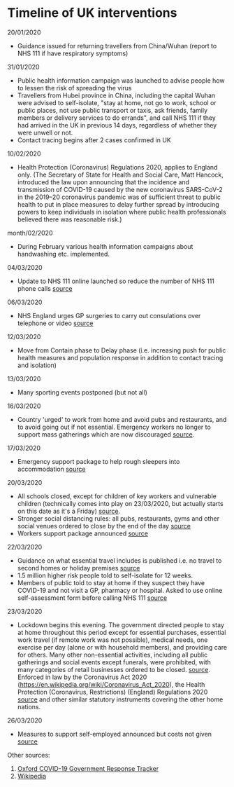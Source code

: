 # Timeline of UK interventions

20/01/2020
- Guidance issued for returning travellers from China/Wuhan (report to NHS 111 if have respiratory symptoms)

31/01/2020
- Public health information campaign was launched to advise people how to lessen the risk of spreading the virus
- Travellers from Hubei province in China, including the capital Wuhan were advised to self-isolate, "stay at home, not go to work, school or public places, not use public transport or taxis, ask friends, family members or delivery services to do errands", and call NHS 111 if they had arrived in the UK in previous 14 days, regardless of whether they were unwell or not.
- Contact tracing begins after 2 cases confirmed in UK

10/02/2020
- Health Protection (Coronavirus) Regulations 2020, applies to England only. (The Secretary of State for Health and Social Care, Matt Hancock, introduced the law upon announcing that the incidence and transmission of COVID-19 caused by the new coronavirus SARS-CoV-2 in the 2019–20 coronavirus pandemic was of sufficient threat to public health to put in place measures to delay further spread by introducing powers to keep individuals in isolation where public health professionals believed there was reasonable risk.)

month/02/2020
- During February various health information campaigns about handwashing etc. implemented.

04/03/2020
- Update to NHS 111 online launched so reduce the number of NHS 111 phone calls [source](https://www.digitalhealth.net/2020/03/nhs-111-online-coronavirus/)

06/03/2020
- NHS England urges GP surgeries to carry out consulations over telephone or video [source](https://www.digitalhealth.net/2020/03/gps-urged-to-go-digital-to-prevent-spread-of-coronavirus/)

12/03/2020
- Move from Contain phase to Delay phase (i.e. increasing push for public health measures and population response in addition to contact tracing and isolation)

13/03/2020 
- Many sporting events postponed (but not all)

16/03/2020 
- Country 'urged' to work from home and avoid pubs and restaurants, and to avoid going out if not essential. Emergency workers no longer to support mass gatherings which are now discouraged [source](https://www.gov.uk/government/speeches/pm-statement-on-coronavirus-16-march-2020).

17/03/2020
- Emergency support package to help rough sleepers into accommodation [source](https://www.gov.uk/guidance/coronavirus-covid-19-guidance-for-local-government)

20/03/2020 
- All schools closed, except for children of key workers and vulnerable children (technically comes into play on 23/03/2020, but actually starts on this date as it's a Friday) [source](https://www.gov.uk/government/news/schools-colleges-and-early-years-settings-to-close).
- Stronger social distancing rules: all pubs, restaurants, gyms and other social venues ordered to close by the end of the day [source](https://www.gov.uk/government/news/government-announces-further-measures-on-social-distancing)
- Workers support package announced [source](https://www.gov.uk/government/news/chancellor-announces-workers-support-package)

22/03/2020
- Guidance on what essential travel includes is published i.e. no travel to second homes or holiday premises [source](https://www.gov.uk/government/news/covid-19-essential-travel-guidance)
- 1.5 million higher risk people told to self-isolate for 12 weeks.
- Members of public told to stay at home if they suspect they have COVID-19 and not visit a GP, pharmacy or hospital. Asked to use online self-assessment form before calling NHS 111 [source](https://en.wikipedia.org/wiki/2020_coronavirus_pandemic_in_the_United_Kingdom#Government:%20'As%20soon%20as%20cases%20appeared%20in%20the%20U)

23/03/2020 
- Lockdown begins this evening. The government directed people to stay at home throughout this period except for essential purchases, essential work travel (if remote work was not possible), medical needs, one exercise per day (alone or with household members), and providing care for others. Many other non-essential activities, including all public gatherings and social events except funerals, were prohibited, with many categories of retail businesses ordered to be closed. [source](https://www.theguardian.com/world/2020/mar/23/uk-lockdown-what-are-new-coronavirus-restrictions). Enforced in law by the Coronavirus Act 2020 (https://en.wikipedia.org/wiki/Coronavirus_Act_2020), the Health Protection (Coronavirus, Restrictions) (England) Regulations 2020 [source](https://en.wikipedia.org/wiki/Health_Protection_(Coronavirus,_Restrictions)_(England)_Regulations_2020) 
and other similar statutory instruments covering the other home nations.

26/03/2020
- Measures to support self-employed announced but costs not given [source](https://www.gov.uk/government/speeches/chancellor-outlines-new-coronavirus-support-measures-for-the-self-employed)

Other sources: 
1. [Oxford COVID-19 Government Response Tracker](https://www.bsg.ox.ac.uk/research/research-projects/oxford-covid-19-government-response-tracker)
2. [Wikipedia](https://en.wikipedia.org/wiki/2020_coronavirus_pandemic_in_the_United_Kingdom#Government:%20'As%20soon%20as%20cases%20appeared%20in%20the%20U)
